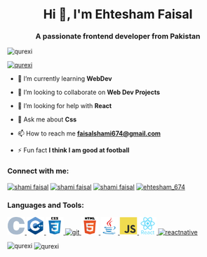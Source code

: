 <h1 align="center">Hi 👋, I'm Ehtesham Faisal</h1>
<h3 align="center">A passionate frontend developer from Pakistan</h3>

<p align="left"> <img src="https://komarev.com/ghpvc/?username=qurexi&label=Profile%20views&color=0e75b6&style=flat" alt="qurexi" /> </p>

<p align="left"> <a href="https://github.com/ryo-ma/github-profile-trophy"><img src="https://github-profile-trophy.vercel.app/?username=qurexi" alt="qurexi" /></a> </p>

- 🌱 I’m currently learning **WebDev**

- 👯 I’m looking to collaborate on **Web Dev Projects**

- 🤝 I’m looking for help with **React**

- 💬 Ask me about **Css**

- 📫 How to reach me **faisalshami674@gmail.com**

- ⚡ Fun fact **I think I am good at football**

<h3 align="left">Connect with me:</h3>
<p align="left">
<a href="https://twitter.com/shami faisal" target="blank"><img align="center" src="https://raw.githubusercontent.com/rahuldkjain/github-profile-readme-generator/master/src/images/icons/Social/twitter.svg" alt="shami faisal" height="30" width="40" /></a>
<a href="https://linkedin.com/in/shami faisal" target="blank"><img align="center" src="https://raw.githubusercontent.com/rahuldkjain/github-profile-readme-generator/master/src/images/icons/Social/linked-in-alt.svg" alt="shami faisal" height="30" width="40" /></a>
<a href="https://fb.com/shami faisal" target="blank"><img align="center" src="https://raw.githubusercontent.com/rahuldkjain/github-profile-readme-generator/master/src/images/icons/Social/facebook.svg" alt="shami faisal" height="30" width="40" /></a>
<a href="https://instagram.com/ehtesham_674" target="blank"><img align="center" src="https://raw.githubusercontent.com/rahuldkjain/github-profile-readme-generator/master/src/images/icons/Social/instagram.svg" alt="ehtesham_674" height="30" width="40" /></a>
</p>

<h3 align="left">Languages and Tools:</h3>
<p align="left"> <a href="https://www.cprogramming.com/" target="_blank" rel="noreferrer"> <img src="https://raw.githubusercontent.com/devicons/devicon/master/icons/c/c-original.svg" alt="c" width="40" height="40"/> </a> <a href="https://www.w3schools.com/cpp/" target="_blank" rel="noreferrer"> <img src="https://raw.githubusercontent.com/devicons/devicon/master/icons/cplusplus/cplusplus-original.svg" alt="cplusplus" width="40" height="40"/> </a> <a href="https://www.w3schools.com/css/" target="_blank" rel="noreferrer"> <img src="https://raw.githubusercontent.com/devicons/devicon/master/icons/css3/css3-original-wordmark.svg" alt="css3" width="40" height="40"/> </a> <a href="https://git-scm.com/" target="_blank" rel="noreferrer"> <img src="https://www.vectorlogo.zone/logos/git-scm/git-scm-icon.svg" alt="git" width="40" height="40"/> </a> <a href="https://www.w3.org/html/" target="_blank" rel="noreferrer"> <img src="https://raw.githubusercontent.com/devicons/devicon/master/icons/html5/html5-original-wordmark.svg" alt="html5" width="40" height="40"/> </a> <a href="https://www.java.com" target="_blank" rel="noreferrer"> <img src="https://raw.githubusercontent.com/devicons/devicon/master/icons/java/java-original.svg" alt="java" width="40" height="40"/> </a> <a href="https://developer.mozilla.org/en-US/docs/Web/JavaScript" target="_blank" rel="noreferrer"> <img src="https://raw.githubusercontent.com/devicons/devicon/master/icons/javascript/javascript-original.svg" alt="javascript" width="40" height="40"/> </a> <a href="https://reactjs.org/" target="_blank" rel="noreferrer"> <img src="https://raw.githubusercontent.com/devicons/devicon/master/icons/react/react-original-wordmark.svg" alt="react" width="40" height="40"/> </a> <a href="https://reactnative.dev/" target="_blank" rel="noreferrer"> <img src="https://reactnative.dev/img/header_logo.svg" alt="reactnative" width="40" height="40"/> </a> </p>

<p><img align="left" src="https://github-readme-stats.vercel.app/api/top-langs?username=qurexi&show_icons=true&locale=en&layout=compact" alt="qurexi" /></p>

<p>&nbsp;<img align="center" src="https://github-readme-stats.vercel.app/api?username=qurexi&show_icons=true&locale=en" alt="qurexi" /></p>
